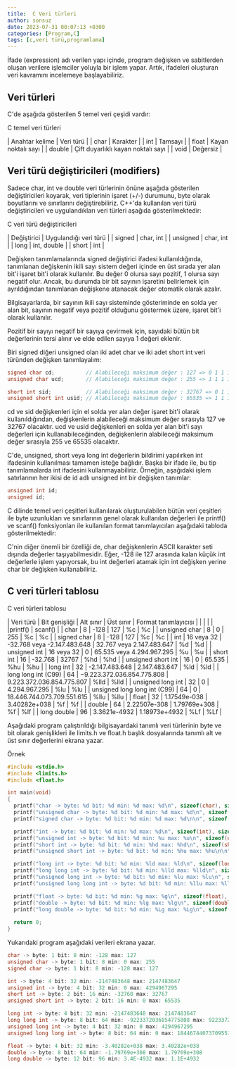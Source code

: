 ```yaml
---
title:  C Veri türleri
author: sonsuz
date: 2023-07-31 00:07:13 +0300
categories: [Program,C]
tags: [c,veri türü,programlama]
---
```





İfade (expression) adı verilen yapı içinde, program değişken ve sabitlerden oluşan verilere işlemciler yoluyla bir işlem yapar. Artık, ifadeleri oluşturan veri kavramını incelemeye başlayabiliriz.

## Veri türleri

C'de aşağıda gösterilen 5 temel veri çeşidi vardır:

C temel veri türleri

| Anahtar kelime | Veri türü |
| char | Karakter |
| int | Tamsayı |
| float | Kayan noktalı sayı |
| double | Çift duyarlıklı kayan noktalı sayı |
| void | Değersiz |

## Veri türü değiştiricileri (modifiers)

Sadece char, int ve double veri türlerinin önüne aşağıda gösterilen değiştiricileri koyarak, veri tiplerinin işaret (+/-) durumunu, byte olarak boyutlarını ve sınırlarını değiştirebiliriz. C++'da kullanılan veri türü değiştiricileri ve uygulandıkları veri türleri aşağıda gösterilmektedir:

C veri türü değiştiricileri

| Değiştirici | Uygulandığı veri türü |
| signed | char, int |
| unsigned | char, int |
| long | int, double |
| short | int |

Değişken tanımlamalarında signed değiştirici ifadesi kullanıldığında, tanımlanan değişkenin ikili sayı sistem değeri içinde en üst sırada yer alan bit'i işaret bit'i olarak kullanılır. Bu değer 0 olursa sayı pozitif, 1 olursa sayı negatif olur. Ancak, bu durumda bir bit sayının işaretini belirlemek için ayrıldığından tanımlanan değişkene atanacak değer otomatik olarak azalır.

Bilgisayarlarda, bir sayının ikili sayı sisteminde gösteriminde en solda yer alan bit, sayının negatif veya pozitif olduğunu göstermek üzere, işaret bit'i olarak kullanılır.

Pozitif bir sayıyı negatif bir sayıya çevirmek için, sayıdaki bütün bit değerlerinin tersi alınır ve elde edilen sayıya 1 değeri eklenir.

Biri signed diğeri unsigned olan iki adet char ve iki adet short int veri türünden değişken tanımlayalım:

```c
signed char cd;          // Alabileceği maksimum değer : 127 => 0 1 1 1 1 1 1 1 
unsigned char ucd;       // Alabileceği maksimum değer : 255 => 1 1 1 1 1 1 1 1

short int sid;	         // Alabileceği maksimum değer : 32767 => 0 1 1 1 1 1 1 1  1 1 1 1 1 1 1  	
unsigned short int usid; // Alabileceği maksimum değer : 65535 => 1 1 1 1 1 1 1 1  1 1 1 1 1 1 1
```

cd ve sid değişkenleri için el solda yer alan değer işaret bit'i olarak kullanıldığından, değişkenlerin alabileceği maksimum değer sırasıyla 127 ve 32767 olacaktır. ucd ve usid değişkenleri en solda yer alan bit'i sayı değerleri için kullanabileceğinden, değişkenlerin alabileceği maksimum değer sırasıyla 255 ve 65535 olacaktır. 

C'de, unsigned, short veya long int değerlerin bildirimi yapılırken int ifadesinin kullanılması tamamen isteğe bağlıdır. Başka bir ifade ile, bu tip tanımlamalarda int ifadesini kullanmayabiliriz. Örneğin, aşağıdaki işlem satırlarının her ikisi de id adlı unsigned int bir değişken tanımlar:

```c
unsigned int id;
unsigned id;
```

C dilinde temel veri çeşitleri kullanılarak oluşturulabilen bütün veri çeşitleri ile byte uzunlukları ve sınırlarının genel olarak kullanılan değerleri ile printf() ve scanf() fonksiyonları ile kullanılan format tanımlayıcıları aşağıdaki tabloda gösterilmektedir:

C'nin diğer önemli bir özelliği de, char değişkenlerin ASCII karakter seti dışında değerler taşıyabilmesidir. Eğer, -128 ile 127 arasında kalan küçük int değerlerle işlem yapıyorsak, bu int değerleri atamak için int değişken yerine char bir değişken kullanabiliriz.

## C veri türleri tablosu

C veri türleri tablosu

| Veri türü | Bit genişliği | Alt sınır | Üst sınır | Format tanımlayıcısı |
| 		|	|	  |		|printf() | scanf() |
| char | 8 | -128 | 127 | %c | %c |
| unsigned char | 8 | 0 | 255 | %c | %c |
| signed char | 8 | -128 | 127 | %c | %c |
| int | 16 veya 32 | -32.768 veya -2.147.483.648 | 32.767 veya 2.147.483.647 | %d | %d |
| unsigned int | 16 veya 32 | 0 | 65.535 veya 4.294.967.295 | %u | %u |
| short int | 16 | -32.768 | 32767 | %hd | %hd |
| unsigned short int | 16 | 0 | 65.535 | %hu | %hu |
| long int | 32 | -2.147.483.648 | 2.147.483.647 | %ld | %ld |
| long long int (C99) | 64 | −9.223.372.036.854.775.808 | 9.223.372.036.854.775.807 | %lld | %lld |
| unsigned long int | 32 | 0 | 4.294.967.295 | %lu | %lu |
| unsigned long long int (C99) | 64 | 0 | 18.446.744.073.709.551.615 | %llu | %llu |
| float | 32 | 1.17549e-038 | 3.40282e+038 | %f | %f |
| double | 64 | 2.22507e-308 | 1.79769e+308 | %f | %lf |
| long double | 96 | 3.3621e-4932 | 1.18973e+4932 | %Lf | %Lf |

Aşağıdaki program çalıştırıldığı bilgisayardaki tanımlı veri türlerinin byte ve bit olarak genişlikleri ile limits.h ve float.h başlık dosyalarında tanımlı alt ve üst sınır değerlerini ekrana yazar.

Örnek

```c
#include <stdio.h>
#include <limits.h>
#include <float.h>

int main(void)
{
  printf("char -> byte: %d bit: %d min: %d max: %d\n", sizeof(char), sizeof(char)*8, CHAR_MIN, CHAR_MAX);
  printf("unsigned char -> byte: %d bit: %d min: %d max: %d\n", sizeof(unsigned char), sizeof(unsigned char)*8, (unsigned char) 0, UCHAR_MAX);
  printf("signed char -> byte: %d bit: %d min: %d max: %d\n\n", sizeof(signed char), sizeof(signed char)*8, SCHAR_MIN, SCHAR_MAX);

  printf("int -> byte: %d bit: %d min: %d max: %d\n", sizeof(int), sizeof(int)*8, INT_MIN, INT_MAX);
  printf("unsigned int -> byte: %d bit: %d min: %u max: %u\n", sizeof(unsigned int), sizeof(unsigned int)*8, (unsigned int) 0, UINT_MAX);
  printf("short int -> byte: %d bit: %d min: %hd max: %hd\n", sizeof(short int), sizeof(short int)*8, SHRT_MIN, SHRT_MAX);
  printf("unsigned short int -> byte: %d bit: %d min: %hu max: %hu\n\n", sizeof(unsigned short int), sizeof(unsigned short int)*8, 0, USHRT_MAX);

  printf("long int -> byte: %d bit: %d min: %ld max: %ld\n", sizeof(long int), sizeof(long int)*8, LONG_MIN, LONG_MAX);
  printf("long long int -> byte: %d bit: %d min: %lld max: %lld\n", sizeof(long long int), sizeof(long long int)*8, LLONG_MIN, LLONG_MAX);
  printf("unsigned long int -> byte: %d bit: %d min: %lu max: %lu\n", sizeof(unsigned long int), sizeof(unsigned long int)*8, (unsigned long int) 0, ULONG_MAX);
  printf("unsigned long long int -> byte: %d bit: %d min: %llu max: %llu\n\n", sizeof(unsigned long long int), sizeof(unsigned long long int)*8, (unsigned long long int) 0, ULLONG_MAX);

  printf("float -> byte: %d bit: %d min: %g max: %g\n", sizeof(float), sizeof(float)*8, -FLT_MAX, FLT_MAX);
  printf("double -> byte: %d bit: %d min: %lg max: %lg\n", sizeof(double), sizeof(double)*8, -DBL_MAX, DBL_MAX);
  printf("long double -> byte: %d bit: %d min: %Lg max: %Lg\n", sizeof(long double), sizeof(long double)*8, -LDBL_MAX, LDBL_MAX);
  
  return 0;
}


```

Yukarıdaki program aşağıdaki verileri ekrana yazar.

```c
char -> byte: 1 bit: 8 min: -128 max: 127
unsigned char -> byte: 1 bit: 8 min: 0 max: 255
signed char -> byte: 1 bit: 8 min: -128 max: 127

int -> byte: 4 bit: 32 min: -2147483648 max: 2147483647
unsigned int -> byte: 4 bit: 32 min: 0 max: 4294967295
short int -> byte: 2 bit: 16 min: -32768 max: 32767
unsigned short int -> byte: 2 bit: 16 min: 0 max: 65535

long int -> byte: 4 bit: 32 min: -2147483648 max: 2147483647
long long int -> byte: 8 bit: 64 min: -9223372036854775808 max: 9223372036854775807
unsigned long int -> byte: 4 bit: 32 min: 0 max: 4294967295
unsigned long long int -> byte: 8 bit: 64 min: 0 max: 18446744073709551615

float -> byte: 4 bit: 32 min: -3.40282e+038 max: 3.40282e+038
double -> byte: 8 bit: 64 min: -1.79769e+308 max: 1.79769e+308
long double -> byte: 12 bit: 96 min: 3.4E-4932 max: 1.1E+4932

```
